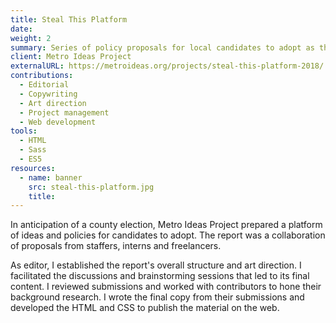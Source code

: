 ```yaml
---
title: Steal This Platform
date:
weight: 2
summary: Series of policy proposals for local candidates to adopt as their own.
client: Metro Ideas Project
externalURL: https://metroideas.org/projects/steal-this-platform-2018/
contributions:
  - Editorial
  - Copywriting
  - Art direction
  - Project management
  - Web development
tools:
  - HTML
  - Sass
  - ES5
resources:
  - name: banner
    src: steal-this-platform.jpg
    title:
---
```


In anticipation of a county election, Metro Ideas Project prepared a platform of ideas and policies for candidates to adopt. The report was a collaboration of proposals from staffers, interns and freelancers.

As editor, I established the report's overall structure and art direction. I facilitated the discussions and brainstorming sessions that led to its final content. I reviewed submissions and worked with contributors to hone their background research. I wrote the final copy from their submissions and developed the HTML and CSS to publish the material on the web.
